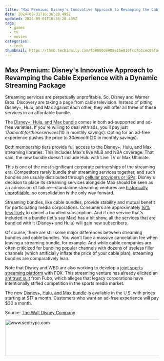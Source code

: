 ```yaml
---
title: "Max Premium: Disney's Innovative Approach to Revamping the Cable Experience with a Dynamic Streaming Package"
date: 2024-08-31T16:36:20.495Z
updated: 2024-09-01T16:36:20.495Z
tags:
  - games
  - tv
  - movies
categories:
  - tech
thumbnail: https://thmb.techidaily.com/fb9800d0908e1be810fcc7b3cec05fac87c5747d21be749110f5088c0bdb4490.jpg
---
```


## Max Premium: Disney's Innovative Approach to Revamping the Cable Experience with a Dynamic Streaming Package

Streaming services are perpetually unprofitable. So, Disney and Warner Bros. Discovery are taking a page from cable television. Instead of pitting Disney+, Hulu, and Max against each other, they will offer all three of these services in an affordable bundle.

 The [Disney+, Hulu, and Max bundle](https://disneyplus.bn5x.net/c/156932/564546/9358?subId1=UUhtgUeUpU2004397&subId2=ehtg&u=https%3A%2F%2Fwww.disneyplus.com%2Fwelcome%2Fdisney-hulu-max-bundle) comes in both ad-supported and ad-free varieties. If you're willing to deal with ads, you'll pay just $17 a month for these services ($10 in monthly savings). Opting for an ad-free experience pushes the price to $30 a month ($20 in monthly savings).

 Both membership tiers provide full access to the Disney+, Hulu, and Max streaming libraries. This includes Max's live MLB and NBA coverage. That said, the new bundle doesn't include Hulu with Live TV or Max Ultimate.

 This is one of the most significant corporate partnerships of the streaming era. Competitors rarely bundle their streaming services together, and such bundles are usually distributed through [cellular providers or ISPs](https://desktop-recording.techidaily.com/updated-in-2024-bandicam-vs-camtasia-which-is-better/). Disney's decision to place its streaming services alongside Max should be seen as an admission of failure—standalone streaming ventures are [historically unprofitable](https://www.cnbc.com/2023/09/17/hollywood-streaming-profits-struggles.html), so consolidation is the only way forward.

 Streaming bundles, like cable bundles, provide stability and mutual benefit for participating media corporations. Consumers are approximately [16% less likely](https://deadline.com/2024/06/streaming-bundles-churn-subscribers-comcast-disney-apple-1235970400/) to cancel a bundled subscription. And if one service that's included in a bundle (let's say Max) has a hit show, all the services that are bundled with it (Disney+ and Hulu) will gain new subscribers.

 Of course, there are still some major differences between streaming bundles and cable bundles. You won't face a massive cancelation fee when leaving a streaming bundle, for example. And while cable companies are often criticized for bundling popular channels with dozens of useless filler channels (which artificially inflate the price of your cable plan), streaming bundles are comparatively lean.

 Note that Disney and WBD are also working to develop a [joint sports streaming platform](https://www.forbes.com/sites/bradadgate/2024/02/07/disney-warner-bros-discovery--fox-combine-to-offer-streaming-sports/) with FOX. This streaming venture has already elicited an [antitrust suit](https://variety.com/2024/tv/news/fubo-antitrust-lawsuit-disney-fox-warner-bros-discovery-sports-streaming-1235917500/) from Fubo, which alleges that legacy corporations have intentionally stifled competition in the sports media market.

 The new [Disney+, Hulu, and Max bundle](https://disneyplus.bn5x.net/c/156932/564546/9358?subId1=UUhtgUeUpU2004397&subId2=ehtg&u=https%3A%2F%2Fwww.disneyplus.com%2Fwelcome%2Fdisney-hulu-max-bundle) is available in the U.S. with prices starting at $17 a month. Customers who want an ad-free experience will pay $30 a month.

 Source: [The Walt Disney Company](https://thewaltdisneycompany.com/disney-hulu-max-bundle-price/)

<ins class="adsbygoogle"
     style="display:block"
     data-ad-format="autorelaxed"
     data-ad-client="ca-pub-7571918770474297"
     data-ad-slot="1223367746"></ins>



<ins class="adsbygoogle"
     style="display:block"
     data-ad-client="ca-pub-7571918770474297"
     data-ad-slot="8358498916"
     data-ad-format="auto"
     data-full-width-responsive="true"></ins>



<!-- affiliate ads begin -->
<a href="https://sentrypc.7eer.net/c/5597632/398457/3022" target="_top" id="398457"><img src="//a.impactradius-go.com/display-ad/3022-398457" border="0" alt="www.sentrypc.com" width="980" height="120"/></a><img height="0" width="0" src="https://sentrypc.7eer.net/i/5597632/398457/3022" style="position:absolute;visibility:hidden;" border="0" />
<!-- affiliate ads end -->
